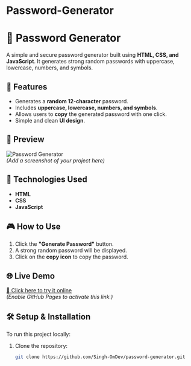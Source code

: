 # Password-Generator
 # 🔐 Password Generator

A simple and secure password generator built using **HTML, CSS, and JavaScript**. It generates strong random passwords with uppercase, lowercase, numbers, and symbols.

## 🚀 Features
- Generates a **random 12-character** password.
- Includes **uppercase, lowercase, numbers, and symbols**.
- Allows users to **copy** the generated password with one click.
- Simple and clean **UI design**.

## 📸 Preview
![Password Generator](images/screenshot.png)  
*(Add a screenshot of your project here)*

## 📂 Technologies Used
- **HTML**
- **CSS**
- **JavaScript**

## 🎮 How to Use
1. Click the **"Generate Password"** button.
2. A strong random password will be displayed.
3. Click on the **copy icon** to copy the password.

## 🌐 Live Demo
[🔗 Click here to try it online](https://Singh-OmDev.github.io/password-generator/)  
*(Enable GitHub Pages to activate this link.)*

## 🛠️ Setup & Installation
To run this project locally:
1. Clone the repository:
   ```sh
   git clone https://github.com/Singh-OmDev/password-generator.git

